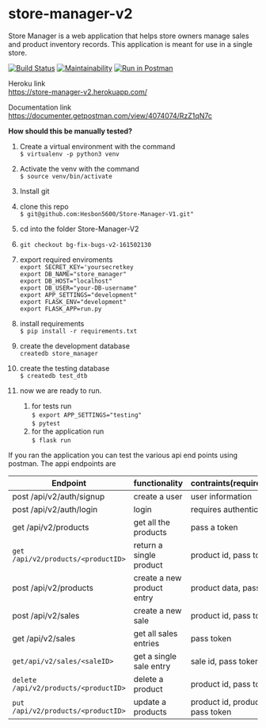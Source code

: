 # store-manager-v2
Store Manager is a web application that helps store owners manage sales and product inventory records. This application is meant for use in a single store.  

[![Build Status](https://travis-ci.org/Hesbon5600/store-manager-v2.svg?branch=develop)](https://travis-ci.org/Hesbon5600/store-manager-v2)
[![Maintainability](https://api.codeclimate.com/v1/badges/ea9c72b259e0ddb799ff/maintainability)](https://codeclimate.com/github/Hesbon5600/store-manager-v2/maintainability)
[![Run in Postman](https://run.pstmn.io/button.svg)](https://app.getpostman.com/run-collection/694b6ed7daad7fca8e9f)

Heroku link  
https://store-manager-v2.herokuapp.com/  

Documentation link  
https://documenter.getpostman.com/view/4074074/RzZ1qN7c  


**How should this be manually tested?**
1. Create  a virtual environment with the command  
`$ virtualenv -p python3 venv`  

1. Activate the venv with the command     
`$ source venv/bin/activate`

1. Install git  
1. clone this repo  
`$ git@github.com:Hesbon5600/Store-Manager-V1.git"` 
  
1. cd into the folder Store-Manager-V2  
1. `git checkout bg-fix-bugs-v2-161502130`  
1. export required enviroments  
	`export SECRET_KEY='yoursecretkey`  
	`export DB_NAME="store_manager"`  
	`export DB_HOST="localhost"`  
	`export DB_USER="your-DB-username"`  
	`export APP_SETTINGS="development"`  
	`export FLASK_ENV="development"`  
	`export FLASK_APP=run.py`  
  
1. install requirements      
`$ pip install -r requirements.txt` 
1. create the development database  
	`createdb store_manager`  
1. create the testing database  
`$ createdb test_dtb`
1. now we are ready to run. 
	1. for tests run  
         `$ export APP_SETTINGS="testing"`  
	`$ pytest`   
	1. for the application run  
	`$ flask run`  

If you ran the application you can test the various api end points using postman. The appi endpoints are  

|Endpoint|functionality|contraints(requirements)|
|-------|-------------|----------|
|post /api/v2/auth/signup|create a user|user information|
|post /api/v2/auth/login | login |requires authentication |
|get /api/v2/products| get all the products| pass a token |
|`get /api/v2/products/<productID>`|return a single product| product id, pass token|
|post /api/v2/products | create a new product entry| product data, pass token|
|post /api/v2/sales | create a new sale| product id, pass token|
|get /api/v2/sales | get all sales entries| pass token|
|`get/api/v2/sales/<saleID>`|get a single sale entry| sale id, pass token| 
|`delete /api/v2/products/<productID>` | delete a product| product id, pass token|
|`put /api/v2/products/<productID>` | update a products|product id, product data, pass token|



